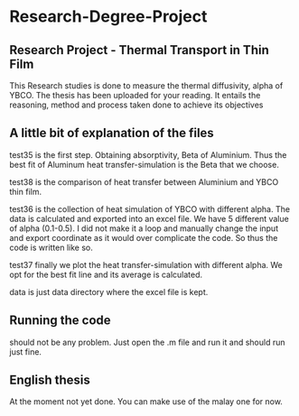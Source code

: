 # Research-Degree-Project
## Research Project - Thermal Transport in Thin Film

This Research studies is done to measure the thermal diffusivity, alpha of YBCO. The thesis has been uploaded for your reading. It entails the reasoning, method and process taken done to achieve its objectives

## A little bit of explanation of the files

test35 is the first step. Obtaining absorptivity, Beta of Aluminium. Thus the best fit of Aluminum heat transfer-simulation is the Beta that we choose.

test38 is the comparison of heat transfer between Aluminium and YBCO thin film.

test36 is the collection of heat simulation of YBCO with different alpha. The data is calculated and exported into an excel file. We have 5 different value of alpha (0.1-0.5). I did not make it a loop and manually change the input and export coordinate as it would over complicate the code. So thus the code is written like so.

test37 finally we plot the heat transfer-simulation with different alpha. We opt for the best fit line and its average is calculated.

data is just data directory where the excel file is kept.

## Running the code

should not be any problem. Just open the .m file and run it and should run just fine.

## English thesis

At the moment not yet done. You can make use of the malay one for now.

